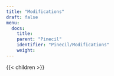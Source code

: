 ```yaml
---
title: "Modifications"
draft: false
menu:
  docs:
    title:
    parent: "Pinecil"
    identifier: "Pinecil/Modifications"
    weight:
---
```


{{< children >}}
